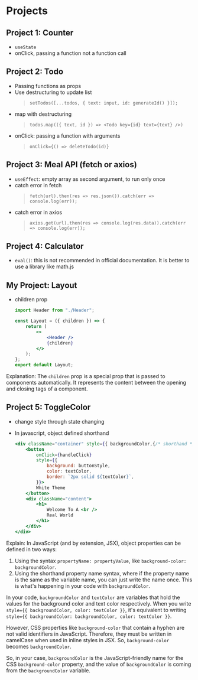 # Projects

## Project 1: Counter

-   `useState`
-   onClick, passing a function not a function call

## Project 2: Todo

-   Passing functions as props
-   Use destructuring to update list
    > `setTodos([...todos, { text: input, id: generateId() }]);`
-   map with destructuring
    > `todos.map(({ text, id }) => <Todo key={id} text={text} />)`
-   onClick: passing a function with arguments
    > `onClick={() => deleteTodo(id)}`

## Project 3: Meal API (fetch or axios)

-   `useEffect`: empty array as second argument, to run only once
-   catch error in fetch
    > `fetch(url).then(res => res.json()).catch(err => console.log(err));`
-   catch error in axios
    > `axios.get(url).then(res => console.log(res.data)).catch(err => console.log(err));`

## Project 4: Calculator

-   `eval()`: this is not recommended in official documentation. It is better to use a library like math.js

## My Project: Layout

-   children prop

    ```jsx
    import Header from "./Header";

    const Layout = ({ children }) => {
        return (
            <>
                <Header />
                {children}
            </>
        );
    };
    export default Layout;
    ```

Explanation: The `children` prop is a special prop that is passed to components automatically. It represents the content between the opening and closing tags of a component.

## Project 5: ToggleColor

-   change style through state changing
-   In javascript, object defined shorthand

    ```jsx
    <div className="container" style={{ backgroundColor,{/* shorthand */} color: textColor }}>
        <button
            onClick={handleClick}
            style={{
                background: buttonStyle,
                color: textColor,
                border: `2px solid ${textColor}`,
            }}>
            White Theme
        </button>
        <div className="content">
            <h1>
                Welcome To A <br />
                Real World
            </h1>
        </div>
    </div>
    ```

Explain:
In JavaScript (and by extension, JSX), object properties can be defined in two ways:

1. Using the syntax `propertyName: propertyValue`, like `background-color: backgroundColor`.
2. Using the shorthand property name syntax, where if the property name is the same as the variable name, you can just write the name once. This is what's happening in your code with `backgroundColor`.

In your code, `backgroundColor` and `textColor` are variables that hold the values for the background color and text color respectively. When you write `style={{ backgroundColor, color: textColor }}`, it's equivalent to writing `style={{ backgroundColor: backgroundColor, color: textColor }}`.

However, CSS properties like `background-color` that contain a hyphen are not valid identifiers in JavaScript. Therefore, they must be written in camelCase when used in inline styles in JSX. So, `background-color` becomes `backgroundColor`.

So, in your case, `backgroundColor` is the JavaScript-friendly name for the CSS `background-color` property, and the value of `backgroundColor` is coming from the `backgroundColor` variable.
